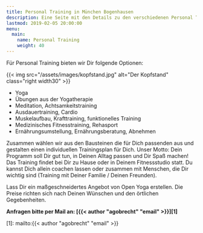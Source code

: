 ```yaml
---
title: Personal Training in München Bogenhausen
description: Eine Seite mit den Details zu den verschiedenen Personal Training Optionen 
lastmod: 2019-02-05 20:00:00
menu:
  main:
    name: Personal Training
    weight: 40
---
```


Für Personal Training bieten wir Dir folgende Optionen:

{{< img src="/assets/images/kopfstand.jpg" alt="Der Kopfstand" class="right width30" >}}

* Yoga
* Übungen aus der Yogatherapie
* Meditation, Achtsamkeitstraining
* Ausdauertraining, Cardio
* Muskelaufbau, Krafttraining, funktionelles Training
* Medizinisches Fitnesstraining, Rehasport
* Ernährungsumstellung, Ernährungsberatung, Abnehmen

Zusammen wählen wir aus den Bausteinen die für Dich passenden aus und gestalten einen individuellen Trainingsplan für Dich. Unser Motto: Dein Programm soll Dir gut tun, in Deinen Alltag passen und Dir Spaß machen! Das Training findet bei Dir zu Hause oder in Deinem Fitnessstudio statt. Du kannst Dich allein coachen lassen oder zusammen mit Menschen, die Dir wichtig sind (Training mit Deiner Familie / Deinen Freunden).

Lass Dir ein maßgeschneidertes Angebot von Open Yoga erstellen. Die Preise richten sich nach Deinen Wünschen und den örtlichen Gegebenheiten.

**Anfragen bitte per Mail an: [{{< author "agobrecht" "email" >}}][1]**

[1]: mailto:{{< author "agobrecht" "email" >}}

